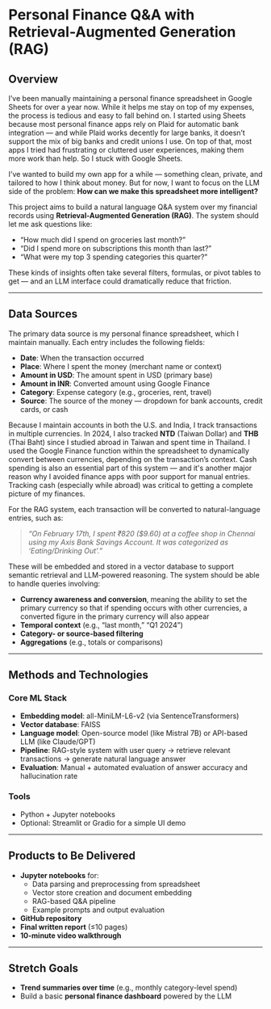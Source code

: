 # Personal Finance Q&A with Retrieval-Augmented Generation (RAG)

## Overview

I’ve been manually maintaining a personal finance spreadsheet in Google Sheets for over a year now. While it helps me stay on top of my expenses, the process is tedious and easy to fall behind on. I started using Sheets because most personal finance apps rely on Plaid for automatic bank integration — and while Plaid works decently for large banks, it doesn’t support the mix of big banks and credit unions I use. On top of that, most apps I tried had frustrating or cluttered user experiences, making them more work than help. So I stuck with Google Sheets.

I've wanted to build my own app for a while — something clean, private, and tailored to how I think about money. But for now, I want to focus on the LLM side of the problem: **How can we make this spreadsheet more intelligent?**

This project aims to build a natural language Q&A system over my financial records using **Retrieval-Augmented Generation (RAG)**. The system should let me ask questions like:

- “How much did I spend on groceries last month?”
- “Did I spend more on subscriptions this month than last?”
- “What were my top 3 spending categories this quarter?”

These kinds of insights often take several filters, formulas, or pivot tables to get — and an LLM interface could dramatically reduce that friction.

---

## Data Sources

The primary data source is my personal finance spreadsheet, which I maintain manually. Each entry includes the following fields:

- **Date**: When the transaction occurred
- **Place**: Where I spent the money (merchant name or context)
- **Amount in USD**: The amount spent in USD (primary base)
- **Amount in INR**: Converted amount using Google Finance
- **Category**: Expense category (e.g., groceries, rent, travel)
- **Source**: The source of the money — dropdown for bank accounts, credit cards, or cash

Because I maintain accounts in both the U.S. and India, I track transactions in multiple currencies. In 2024, I also tracked **NTD** (Taiwan Dollar) and **THB** (Thai Baht) since I studied abroad in Taiwan and spent time in Thailand. I used the Google Finance function within the spreadsheet to dynamically convert between currencies, depending on the transaction’s context. Cash spending is also an essential part of this system — and it's another major reason why I avoided finance apps with poor support for manual entries. Tracking cash (especially while abroad) was critical to getting a complete picture of my finances.

For the RAG system, each transaction will be converted to natural-language entries, such as:

> *“On February 17th, I spent ₹820 ($9.60) at a coffee shop in Chennai using my Axis Bank Savings Account. It was categorized as ‘Eating/Drinking Out’.”*

These will be embedded and stored in a vector database to support semantic retrieval and LLM-powered reasoning. The system should be able to handle queries involving:

- **Currency awareness and conversion**, meaning the ability to set the primary currency so that if spending occurs with other currencies, a converted figure in the primary currency will also appear
- **Temporal context** (e.g., “last month,” “Q1 2024”)
- **Category- or source-based filtering**
- **Aggregations** (e.g., totals or comparisons)

---

## Methods and Technologies

### Core ML Stack

- **Embedding model**: all-MiniLM-L6-v2 (via SentenceTransformers)
- **Vector database**: FAISS
- **Language model**: Open-source model (like Mistral 7B) or API-based LLM (like Claude/GPT)
- **Pipeline**: RAG-style system with user query → retrieve relevant transactions → generate natural language answer
- **Evaluation**: Manual + automated evaluation of answer accuracy and hallucination rate

### Tools

- Python + Jupyter notebooks
- Optional: Streamlit or Gradio for a simple UI demo

---

## Products to Be Delivered

- **Jupyter notebooks** for:
  - Data parsing and preprocessing from spreadsheet
  - Vector store creation and document embedding
  - RAG-based Q&A pipeline
  - Example prompts and output evaluation
- **GitHub repository**
- **Final written report** (≤10 pages)
- **10-minute video walkthrough**

---

## Stretch Goals

- **Trend summaries over time** (e.g., monthly category-level spend)
- Build a basic **personal finance dashboard** powered by the LLM
  
